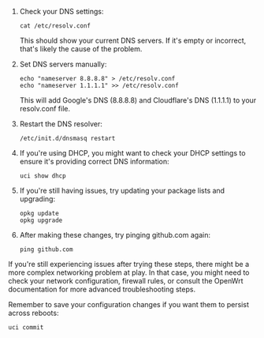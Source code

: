 
1. Check your DNS settings:
   ```
   cat /etc/resolv.conf
   ```
   This should show your current DNS servers. If it's empty or incorrect, that's likely the cause of the problem.

2. Set DNS servers manually:
   ```
   echo "nameserver 8.8.8.8" > /etc/resolv.conf
   echo "nameserver 1.1.1.1" >> /etc/resolv.conf
   ```
   This will add Google's DNS (8.8.8.8) and Cloudflare's DNS (1.1.1.1) to your resolv.conf file.

3. Restart the DNS resolver:
   ```
   /etc/init.d/dnsmasq restart
   ```

4. If you're using DHCP, you might want to check your DHCP settings to ensure it's providing correct DNS information:
   ```
   uci show dhcp
   ```

5. If you're still having issues, try updating your package lists and upgrading:
   ```
   opkg update
   opkg upgrade
   ```

6. After making these changes, try pinging github.com again:
   ```
   ping github.com
   ```

If you're still experiencing issues after trying these steps, there might be a more complex networking problem at play. In that case, you might need to check your network configuration, firewall rules, or consult the OpenWrt documentation for more advanced troubleshooting steps.

Remember to save your configuration changes if you want them to persist across reboots:

```
uci commit
```

